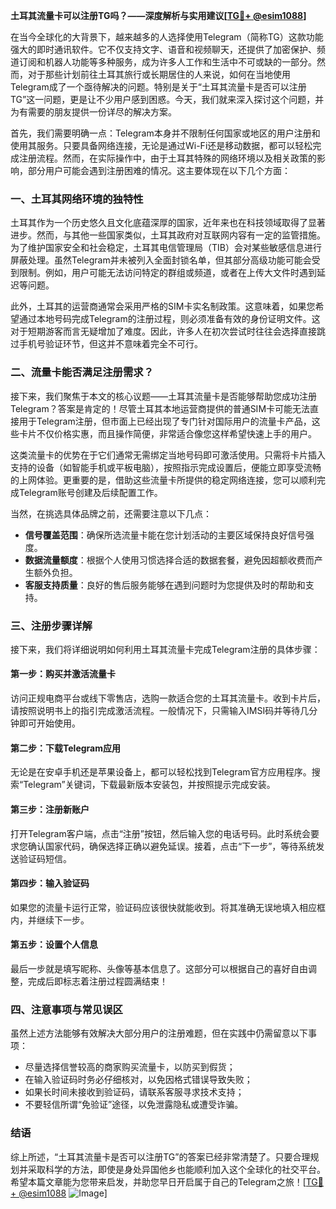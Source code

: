 **土耳其流量卡可以注册TG吗？——深度解析与实用建议[[TG💪+ @esim1088](https://t.me/s/esim1088)]**

在当今全球化的大背景下，越来越多的人选择使用Telegram（简称TG）这款功能强大的即时通讯软件。它不仅支持文字、语音和视频聊天，还提供了加密保护、频道订阅和机器人功能等多种服务，成为许多人工作和生活中不可或缺的一部分。然而，对于那些计划前往土耳其旅行或长期居住的人来说，如何在当地使用Telegram成了一个亟待解决的问题。特别是关于“土耳其流量卡是否可以注册TG”这一问题，更是让不少用户感到困惑。今天，我们就来深入探讨这个问题，并为有需要的朋友提供一份详尽的解决方案。

首先，我们需要明确一点：Telegram本身并不限制任何国家或地区的用户注册和使用其服务。只要具备网络连接，无论是通过Wi-Fi还是移动数据，都可以轻松完成注册流程。然而，在实际操作中，由于土耳其特殊的网络环境以及相关政策的影响，部分用户可能会遇到注册困难的情况。这主要体现在以下几个方面：

### 一、土耳其网络环境的独特性

土耳其作为一个历史悠久且文化底蕴深厚的国家，近年来也在科技领域取得了显著进步。然而，与其他一些国家类似，土耳其政府对互联网内容有一定的监管措施。为了维护国家安全和社会稳定，土耳其电信管理局（TIB）会对某些敏感信息进行屏蔽处理。虽然Telegram并未被列入全面封锁名单，但其部分高级功能可能会受到限制。例如，用户可能无法访问特定的群组或频道，或者在上传大文件时遇到延迟等问题。

此外，土耳其的运营商通常会采用严格的SIM卡实名制政策。这意味着，如果您希望通过本地号码完成Telegram的注册过程，则必须准备有效的身份证明文件。这对于短期游客而言无疑增加了难度。因此，许多人在初次尝试时往往会选择直接跳过手机号验证环节，但这并不意味着完全不可行。

### 二、流量卡能否满足注册需求？

接下来，我们聚焦于本文的核心议题——土耳其流量卡是否能够帮助您成功注册Telegram？答案是肯定的！尽管土耳其本地运营商提供的普通SIM卡可能无法直接用于Telegram注册，但市面上已经出现了专门针对国际用户的流量卡产品，这些卡片不仅价格实惠，而且操作简便，非常适合像您这样希望快速上手的用户。

这类流量卡的优势在于它们通常无需绑定当地号码即可激活使用。只需将卡片插入支持的设备（如智能手机或平板电脑），按照指示完成设置后，便能立即享受流畅的上网体验。更重要的是，借助这些流量卡所提供的稳定网络连接，您可以顺利完成Telegram账号创建及后续配置工作。

当然，在挑选具体品牌之前，还需要注意以下几点：
- **信号覆盖范围**：确保所选流量卡能在您计划活动的主要区域保持良好信号强度。
- **数据流量额度**：根据个人使用习惯选择合适的数据套餐，避免因超额收费而产生额外负担。
- **客服支持质量**：良好的售后服务能够在遇到问题时为您提供及时的帮助和支持。

### 三、注册步骤详解

接下来，我们将详细说明如何利用土耳其流量卡完成Telegram注册的具体步骤：

#### 第一步：购买并激活流量卡
访问正规电商平台或线下零售店，选购一款适合您的土耳其流量卡。收到卡片后，请按照说明书上的指引完成激活流程。一般情况下，只需输入IMSI码并等待几分钟即可开始使用。

#### 第二步：下载Telegram应用
无论是在安卓手机还是苹果设备上，都可以轻松找到Telegram官方应用程序。搜索“Telegram”关键词，下载最新版本安装包，并按照提示完成安装。

#### 第三步：注册新账户
打开Telegram客户端，点击“注册”按钮，然后输入您的电话号码。此时系统会要求您确认国家代码，确保选择正确以避免延误。接着，点击“下一步”，等待系统发送验证码短信。

#### 第四步：输入验证码
如果您的流量卡运行正常，验证码应该很快就能收到。将其准确无误地填入相应框内，并继续下一步。

#### 第五步：设置个人信息
最后一步就是填写昵称、头像等基本信息了。这部分可以根据自己的喜好自由调整，完成后即标志着注册过程圆满结束！

### 四、注意事项与常见误区

虽然上述方法能够有效解决大部分用户的注册难题，但在实践中仍需留意以下事项：
- 尽量选择信誉较高的商家购买流量卡，以防买到假货；
- 在输入验证码时务必仔细核对，以免因格式错误导致失败；
- 如果长时间未接收到验证码，请联系客服寻求技术支持；
- 不要轻信所谓“免验证”途径，以免泄露隐私或遭受诈骗。

### 结语

综上所述，“土耳其流量卡是否可以注册TG”的答案已经非常清楚了。只要合理规划并采取科学的方法，即使是身处异国他乡也能顺利加入这个全球化的社交平台。希望本篇文章能为您带来启发，并助您早日开启属于自己的Telegram之旅！[[TG💪+ @esim1088](https://t.me/s/esim1088) ![Image](https://i.postimg.cc/4NQfJmqS/Snipaste-2025-05-13-00-14-12.png)]